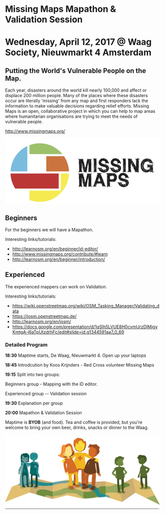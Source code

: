 # Missing Maps Mapathon & Validation Session
# Wednesday, April 12, 2017 @ Waag Society, Nieuwmarkt 4 Amsterdam

## Putting the World's Vulnerable People on the Map.

Each year, disasters around the world kill nearly 100,000 and affect or displace 200 million people. Many of the places where these disasters occur are literally 'missing' from any map and first responders lack the information to make valuable decisions regarding relief efforts. Missing Maps is an open, collaborative project in which you can help to map areas where humanitarian organisations are trying to meet the needs of vulnerable people.

http://www.missingmaps.org/

![img](img/missingmaps.png)

## Beginners

For the beginners we will have a Mapathon.

Interesting links/tutorials: 

* http://learnosm.org/en/beginner/id-editor/
* http://www.missingmaps.org/contribute/#learn
* http://learnosm.org/en/beginner/introduction/

## Experienced

The experienced mappers can work on Validation.

Interesting links/tutorials: 

* https://wiki.openstreetmap.org/wiki/OSM_Tasking_Manager/Validating_data
* https://josm.openstreetmap.de/
* http://learnosm.org/en/josm/
* https://docs.google.com/presentation/d/1qSlh5LVUE8H0cvmUrzDIMigyKmtgA-j6aTpUtzdrhFc/edit#slide=id.g1344591aa7_0_69


### Detailed Program

**18:30** Maptime starts, De Waag, Nieuwmarkt 4. Open up your laptops 

**18:45**  Introdcution by Koos Krijnders - Red Cross volunteer Missing Maps

**19:15** Split into two groups:

   Beginners group - Mapping with the iD editor.

   Experienced group -- Validation session

**19:30** Explanation per group

**20:00** Mapathon & Validation Session


Maptime is **BYOB** (and food). Tea and coffee is provided, but you're welcome to bring your own beer, drinks, snacks or dinner to the Waag.

![img](img/missingmaps_pic.png)
